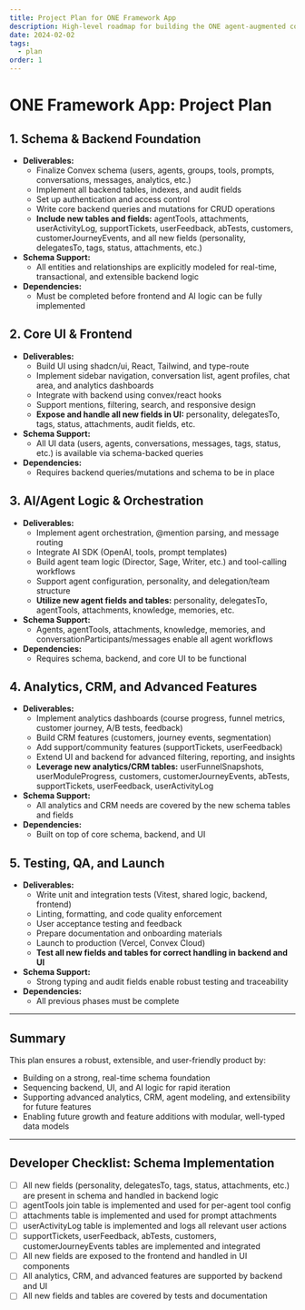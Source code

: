 ```yaml
---
title: Project Plan for ONE Framework App
description: High-level roadmap for building the ONE agent-augmented collaborative system
date: 2024-02-02
tags:
  - plan
order: 1
---
```


# ONE Framework App: Project Plan

## 1. Schema & Backend Foundation

- **Deliverables:**
  - Finalize Convex schema (users, agents, groups, tools, prompts, conversations, messages, analytics, etc.)
  - Implement all backend tables, indexes, and audit fields
  - Set up authentication and access control
  - Write core backend queries and mutations for CRUD operations
  - **Include new tables and fields:** agentTools, attachments, userActivityLog, supportTickets, userFeedback, abTests, customers, customerJourneyEvents, and all new fields (personality, delegatesTo, tags, status, attachments, etc.)
- **Schema Support:**
  - All entities and relationships are explicitly modeled for real-time, transactional, and extensible backend logic
- **Dependencies:**
  - Must be completed before frontend and AI logic can be fully implemented

## 2. Core UI & Frontend

- **Deliverables:**
  - Build UI using shadcn/ui, React, Tailwind, and type-route
  - Implement sidebar navigation, conversation list, agent profiles, chat area, and analytics dashboards
  - Integrate with backend using convex/react hooks
  - Support mentions, filtering, search, and responsive design
  - **Expose and handle all new fields in UI:** personality, delegatesTo, tags, status, attachments, audit fields, etc.
- **Schema Support:**
  - All UI data (users, agents, conversations, messages, tags, status, etc.) is available via schema-backed queries
- **Dependencies:**
  - Requires backend queries/mutations and schema to be in place

## 3. AI/Agent Logic & Orchestration

- **Deliverables:**
  - Implement agent orchestration, @mention parsing, and message routing
  - Integrate AI SDK (OpenAI, tools, prompt templates)
  - Build agent team logic (Director, Sage, Writer, etc.) and tool-calling workflows
  - Support agent configuration, personality, and delegation/team structure
  - **Utilize new agent fields and tables:** personality, delegatesTo, agentTools, attachments, knowledge, memories, etc.
- **Schema Support:**
  - Agents, agentTools, attachments, knowledge, memories, and conversationParticipants/messages enable all agent workflows
- **Dependencies:**
  - Requires schema, backend, and core UI to be functional

## 4. Analytics, CRM, and Advanced Features

- **Deliverables:**
  - Implement analytics dashboards (course progress, funnel metrics, customer journey, A/B tests, feedback)
  - Build CRM features (customers, journey events, segmentation)
  - Add support/community features (supportTickets, userFeedback)
  - Extend UI and backend for advanced filtering, reporting, and insights
  - **Leverage new analytics/CRM tables:** userFunnelSnapshots, userModuleProgress, customers, customerJourneyEvents, abTests, supportTickets, userFeedback, userActivityLog
- **Schema Support:**
  - All analytics and CRM needs are covered by the new schema tables and fields
- **Dependencies:**
  - Built on top of core schema, backend, and UI

## 5. Testing, QA, and Launch

- **Deliverables:**
  - Write unit and integration tests (Vitest, shared logic, backend, frontend)
  - Linting, formatting, and code quality enforcement
  - User acceptance testing and feedback
  - Prepare documentation and onboarding materials
  - Launch to production (Vercel, Convex Cloud)
  - **Test all new fields and tables for correct handling in backend and UI**
- **Schema Support:**
  - Strong typing and audit fields enable robust testing and traceability
- **Dependencies:**
  - All previous phases must be complete

---

## Summary

This plan ensures a robust, extensible, and user-friendly product by:

- Building on a strong, real-time schema foundation
- Sequencing backend, UI, and AI logic for rapid iteration
- Supporting advanced analytics, CRM, agent modeling, and extensibility for future features
- Enabling future growth and feature additions with modular, well-typed data models

---

## Developer Checklist: Schema Implementation

- [ ] All new fields (personality, delegatesTo, tags, status, attachments, etc.) are present in schema and handled in backend logic
- [ ] agentTools join table is implemented and used for per-agent tool config
- [ ] attachments table is implemented and used for prompt attachments
- [ ] userActivityLog table is implemented and logs all relevant user actions
- [ ] supportTickets, userFeedback, abTests, customers, customerJourneyEvents tables are implemented and integrated
- [ ] All new fields are exposed to the frontend and handled in UI components
- [ ] All analytics, CRM, and advanced features are supported by backend and UI
- [ ] All new fields and tables are covered by tests and documentation
